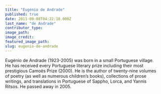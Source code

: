 ```yaml
---
title: "Eugénio de Andrade"
published: true
date: 2011-09-08T04:22:18.000Z
last_name: "de Andrade"
contributor_type:
image_path:
image_credit:
featured_image_path:
slug: eugenio-de-andrade
---
```


Eugénio de Andrade (1923-2005) was born in a small Portuguese village. He has received every Portuguese literary prize including their most prestigious Camoës Prize (2000). He is the author of twenty-nine volumes of poetry (as well as numerous children’s books), collections of prose writings, and translations in Portuguese of Sappho, Lorca, and Yannis Ritsos. He passed away in 2005.

